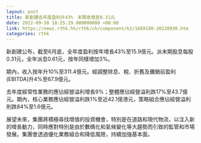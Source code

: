 ```yaml
---
layout: post
title: 新創建去年度盈利升43%　末期息增至0.31元
date: 2022-09-30 18:25:29.000000000 +08:00
link: https://news.rthk.hk/rthk/ch/component/k2/1669180-20220930.htm
categories: rthk
---
```


新創建公布，截至6月底，全年度盈利按年增長43%至15.9億元。派末期股息每股0.31元，全年派息0.61元，按年同樣增加3%。

期內，收入按年升10%至311.4億元。經調整除息、稅、折舊及攤銷前盈利(EBITDA)升4%至67.9億元。

去年度經常性業務的應佔經營溢利增長9%；整體應佔經營溢利跌17%至43.7億元。期內，核心業務應佔經營溢利跌1%至近42.1億港元，策略組合應佔經營溢利則跌84%至1.6億元。

展望未來，集團將積極尋找增值的投資機會，特別是在道路和現代物流，以注入新的增長動力，同時應對特別是由於數碼化和氣候變化等大趨勢而引致的監管和市場發展。集團會透過優化業務組合和降低風險，持續加強基本面。
